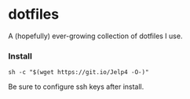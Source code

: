 # dotfiles

A (hopefully) ever-growing collection of dotfiles I use.

### Install

`sh -c "$(wget https://git.io/Jelp4 -O-)"`

Be sure to configure ssh keys after install.
